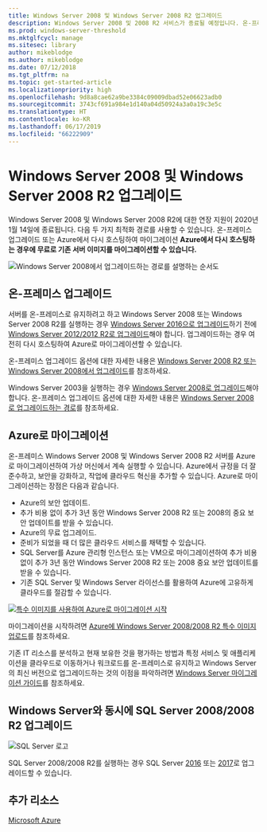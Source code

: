 ```yaml
---
title: Windows Server 2008 및 Windows Server 2008 R2 업그레이드
description: Windows Server 2008 및 2008 R2 서비스가 종료될 예정입니다. 온-프레미스 업그레이드 또는 Azure에 다시 호스팅하는 방법을 알아봅니다.
ms.prod: windows-server-threshold
ms.mktglfcycl: manage
ms.sitesec: library
author: mikeblodge
ms.author: mikeblodge
ms.date: 07/12/2018
ms.tgt_pltfrm: na
ms.topic: get-started-article
ms.localizationpriority: high
ms.openlocfilehash: 9d8a8cae62a9be3384c09009dbad52e06623adb0
ms.sourcegitcommit: 3743cf691a984e1d140a04d50924a3a0a19c3e5c
ms.translationtype: HT
ms.contentlocale: ko-KR
ms.lasthandoff: 06/17/2019
ms.locfileid: "66222909"
---
```

# <a name="upgrade-windows-server-2008-and-windows-server-2008-r2"></a>Windows Server 2008 및 Windows Server 2008 R2 업그레이드

Windows Server 2008 및 Windows Server 2008 R2에 대한 연장 지원이 2020년 1월 14일에 종료됩니다. 다음 두 가지 최적화 경로를 사용할 수 있습니다. 온-프레미스 업그레이드 또는 Azure에서 다시 호스팅하여 마이그레이션 **Azure에서 다시 호스팅하는 경우에 무료로 기존 서버 이미지를 마이그레이션할 수 있습니다.**

![Windows Server 2008에서 업그레이드하는 경로를 설명하는 순서도](media/WS08_upgrade_paths.png)


## <a name="on-premises-upgrade"></a>온-프레미스 업그레이드
서버를 온-프레미스로 유지하려고 하고 Windows Server 2008 또는 Windows Server 2008 R2를 실행하는 경우 [Windows Server 2016으로 업그레이드](installation-and-upgrade.md#upgrading-to-windows-server-2016)하기 전에 [Windows Server 2012/2012 R2로 업그레이드](installation-and-upgrade.md#upgrading-to-windows-server-2012-r2)해야 합니다. 업그레이드하는 경우 여전히 다시 호스팅하여 Azure로 마이그레이션할 수 있습니다.

온-프레미스 업그레이드 옵션에 대한 자세한 내용은 [Windows Server 2008 R2 또는 Windows Server 2008에서 업그레이드](installation-and-upgrade.md#upgrading-from-windows-server-2008-r2-or-windows-server-2008)를 참조하세요.

Windows Server 2003을 실행하는 경우 [Windows Server 2008로 업그레이드](https://docs.microsoft.com/previous-versions/windows/it-pro/windows-server-2008-R2-and-2008/ff972408(v%3dws.10))해야 합니다. 온-프레미스 업그레이드 옵션에 대한 자세한 내용은 [Windows Server 2008로 업그레이드하는 경로](https://docs.microsoft.com/previous-versions/windows/it-pro/windows-server-2008-R2-and-2008/dd979563(v=ws.10))를 참조하세요.


## <a name="migrate-to-azure"></a>Azure로 마이그레이션
온-프레미스 Windows Server 2008 및 Windows Server 2008 R2 서버를 Azure로 마이그레이션하여 가상 머신에서 계속 실행할 수 있습니다. Azure에서 규정을 더 잘 준수하고, 보안을 강화하고, 작업에 클라우드 혁신을 추가할 수 있습니다. Azure로 마이그레이션하는 장점은 다음과 같습니다.

- Azure의 보안 업데이트.
- 추가 비용 없이 추가 3년 동안 Windows Server 2008 R2 또는 2008의 중요 보안 업데이트를 받을 수 있습니다. 
- Azure의 무료 업그레이드.
- 준비가 되었을 때 더 많은 클라우드 서비스를 채택할 수 있습니다.
- SQL Server를 Azure 관리형 인스턴스 또는 VM으로 마이그레이션하여 추가 비용 없이 추가 3년 동안 Windows Server 2008 R2 또는 2008 중요 보안 업데이트를 받을 수 있습니다. 
- 기존 SQL Server 및 Windows Server 라이선스를 활용하여 Azure에 고유하게 클라우드를 절감할 수 있습니다.

[![특수 이미지를 사용하여 Azure로 마이그레이션 시작](./media/WS08-image-banner-small.png)](uploading-specialized-WS08-image-to-azure.md)

마이그레이션을 시작하려면 [Azure에 Windows Server 2008/2008 R2 특수 이미지 업로드](uploading-specialized-WS08-image-to-azure.md)를 참조하세요.

기존 IT 리소스를 분석하고 현재 보유한 것을 평가하는 방법과 특정 서비스 및 애플리케이션을 클라우드로 이동하거나 워크로드를 온-프레미스로 유지하고 Windows Server의 최신 버전으로 업그레이드하는 것의 이점을 파악하려면 [Windows Server 마이그레이션 가이드](https://go.microsoft.com/fwlink/?linkid=872689)를 참조하세요.

## <a name="upgrade-sql-server-20082008-r2-in-parallel-with-your-windows-servers"></a>Windows Server와 동시에 SQL Server 2008/2008 R2 업그레이드

![SQL Server 로고](media/sqlr2.jpg)

SQL Server 2008/2008 R2를 실행하는 경우 SQL Server [2016](https://docs.microsoft.com/sql/sql-server/sql-server-technical-documentation?view=sql-server-2016) 또는 [2017](https://docs.microsoft.com/sql/sql-server/sql-server-technical-documentation?view=sql-server-2017)로 업그레이드할 수 있습니다.


## <a name="additional-resources"></a>추가 리소스
[Microsoft Azure](https://docs.microsoft.com/azure/#pivot=products)